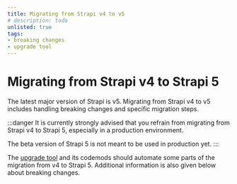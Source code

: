 ```yaml
---
title: Migrating from Strapi v4 to v5
# description: todo
unlisted: true
tags:
- breaking changes
- upgrade tool
---
```


# Migrating from Strapi v4 to Strapi 5

The latest major version of Strapi is v5. Migrating from Strapi v4 to v5 includes handling breaking changes and specific migration steps.

:::danger
It is currently strongly advised that you refrain from migrating from Strapi v4 to Strapi 5, especially in a production environment.

The beta version of Strapi 5 is not meant to be used in production yet.
:::

The [upgrade tool](/dev-docs/upgrade-tool) and its codemods should automate some parts of the migration from v4 to Strapi 5. Additional information is also given below about breaking changes.

<CustomDocCardsWrapper>
<CustomDocCard emoji="" title="v4 to v5 Breaking changes" description="Read more about the differences between Strapi v4 and v5 and the resulting breaking changes." link="/dev-docs/migration/v4-to-v5/breaking-changes" />
</CustomDocCardsWrapper>
